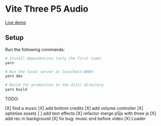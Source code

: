 # Vite Three P5 Audio

[Live demo](https://vite-three-p5-audio.vercel.app/)

## Setup

Run the following commands:

```bash
# Install dependencies (only the first time)
yarn

# Run the local server at localhost:8080
yarn dev

# Build for production in the dist/ directory
yarn build
```

TODO:

[X] find a music
[X] add bottom credits
[X] add volume controller
[X] optimise assets
[ ] add text effects
[X] refactor merge p5js with three js
[X] add rec in background
[X] fix bug: music end before video
[X] Loader
